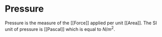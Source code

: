 # Pressure

Pressure is the measure of the [[Force]] applied per unit [[Area]]. The SI unit of pressure is [[Pascal]] which is equal to ${N/m^2}$.
